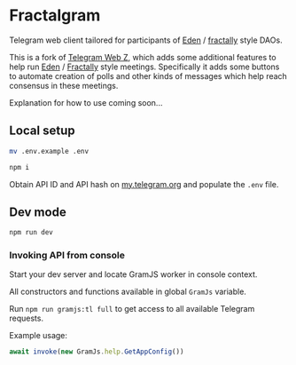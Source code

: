 # Fractalgram

Telegram web client tailored for participants of [Eden](https://www.edenelections.com/) / [fractally](https://fractally.com/) style DAOs.

This is a fork of [Telegram Web Z](https://github.com/Ajaxy/telegram-tt), which adds some additional features to help run [Eden](https://www.edenelections.com/) / [Fractally](https://fractally.com/) style meetings. Specifically it adds some buttons to automate creation of polls and other kinds of messages which help reach consensus in these meetings.

Explanation for how to use coming soon...

## Local setup

```sh
mv .env.example .env

npm i
```

Obtain API ID and API hash on [my.telegram.org](https://my.telegram.org) and populate the `.env` file.

## Dev mode

```sh
npm run dev
```

### Invoking API from console

Start your dev server and locate GramJS worker in console context.

All constructors and functions available in global `GramJs` variable.

Run `npm run gramjs:tl full` to get access to all available Telegram requests.

Example usage:
``` javascript
await invoke(new GramJs.help.GetAppConfig())
```

